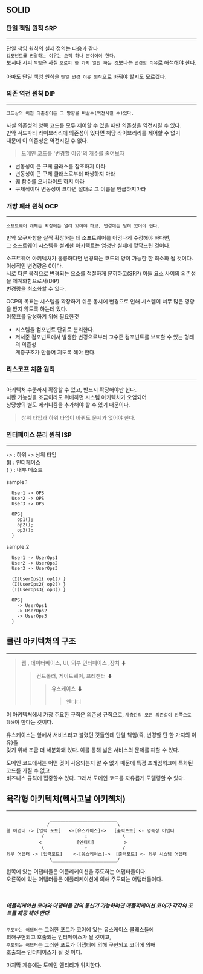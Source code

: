 
## SOLID
### 단일 책임 원칙 SRP

---

단일 책임 원칙의 실제 정의는 다음과 같다<br>
`컴포넌트를 변경하는 이유는 오직 하나 뿐이어야 한다.`<br>
보시다 시피 `책임`은 사실 `오로지 한 가지 일만 하는 것`보다는 `변경할 이유`로 해석해야 한다.<br>
<br>
아마도 단일 책임 원칙을  `단일 변경 이유 원칙`으로 바꿔야 할지도 모르겠다.

### 의존 역전 원칙 DIP

---

`코드상의 어떤 의존성이든 그 방향을 바꿀수(역전시킬 수)있다.`

사실 의존성의 양쪽 코드를 모두 제어할 수 있을 때만 의존성을 역전시킬 수 있다. <br>
만약 서드파티 라이브러리에 의존성이 있다면 해당 라이브러리를 제어할 수 없기<br>
때문에 이 의존성은 역전시킬 수 없다. 

> 도메인 코드를 '변경할 이유'의 개수를 줄여보자
- 변동성이 큰 구체 클래스를 참조하지 마라
- 변동성이 큰 구체 클래스로부터 파생하지 마라
- 궤 함수를 오버라이드 하지 마라 
- 구체적이며 변동성이 크다면 절대로 그 이름을 언급하지마라 

### 개방 폐쇄 원칙 OCP

---

`소프트웨어 개체는 확장에는 열려 있어야 하고, 변경에는 닫혀 있어야 한다.`

만약 요구사항을 살짝 확장하는 데 소프트웨어를 어멍나게 수정해야 하다면,  
그 소프트웨어 시스템을 설계한 아키텍트는 엄청난 실패에 맞닥뜨린 것이다.

소프트웨어 아키텍처가 홀륭하다면 변경되는 코드의 양이 가능한 한 최소화 될 것이다. 이상적인 변경량은 0이다.  
서로 다른 목적으로 변경되는 요소를 적절하게 분히하고(SRP) 이들 요소 사이의 의존성을 체계화함으로서(DIP)  
변경량을 최소화할 수 있다.  

OCP의 목표는 시스템을 확장하기 쉬운 동시에 변경으로 인해 시스템이 너무 많은 영향을 받지 않도록 하는데 있다.  
이목표를 달성하기 위해 필요한것
- 시스템을 컴포넌트 단위로 분리한다.
- 저서준 컴포넌트에서 발생한 변경으로부터 고수준 컴포넌트를 보호할 수 있는 형태의 의존성  
  계층구조가 만들어 지도록 해야 한다.


### 리스코프 치환 원칙

---

아키텍처 수준까지 확장할 수 있고, 반드시 확장해야만 한다.  
치환 가능성을 조금이라도 위배하면 시스템 아키텍처가 오염되어  
상당향의 별도 메커니즘을 추가해야 할 수 있기 때문이다.

> 상위 타입과 하위 타입이 바꿔도 문제가 없어야 한다.

### 인터페이스 분리 원칙 ISP 

---


-> : 하위 -> 상위 타입  
(I) :  인터페이스  
{ } : 내부 메소드

sample.1
```text
  User1 -> OPS
  User2 -> OPS
  User3 -> OPS
  
  OPS{
    op1();
    op2();
    op3();
  }
```

sample.2
```text
  User1 -> UserOps1
  User2 -> UserOps2
  User3 -> UserOps3
  
  (I)UserOps1{ op1() }
  (I)UserOps2{ op2() }
  (I)UserOps3{ op3() }
  
  OPS{
    -> UserOps1
    -> UserOps2
    -> UserOps3
  }
```



## 클린 아키텍처의 구조

---

> 웹 , 데이터베이스, UI, 외부 인터페이스 ,장치 
> ⬇
> > 컨트롤러, 게이트웨이, 프레젠터
> ⬇
> > > 유스케이스
> ⬇
> > > > 엔티티 


이 아키텍처에서 가장 주요한 규칙은 의존성 규칙으로, `계층간의 모든 의존성이 안쪽으로 향해`야 한다는 것이다.

유스케이스는 앞에서 서비스라고 불렸던 것들인데 단일 책임(즉, 변경할 단 한 가지의 이유)을<br>
갖기 위해 조금 더 세분화돼 있다. 이를 통해 넓은 서비스의 문제를 피할 수 있다.

도메인 코드에서는 어떤 것이 사용되는지 알 수 없기 때문에 특정 프레임워크에 특화된 코드를 가질 수 없고<br>
비즈니스 규칙에 집중할수 있다. 그래서 도메인 코드를 자유롭게 모델링할 수 있다.

## 육각형 아키텍처(헥사고날 아키첵처)

---

```text
                _________________________
               /                         \
웹 어뎁터 -> [입력 포트]   <-[유스케이스]->   [출력포트] <- 영속성 어뎁터
             /               ↓             \
            <             [엔티티]           >
             \               ↑             /
외부 어뎁터 -> [입력포트]    <-[유스케이스]->  [출력포트] <- 외부 시스템 어뎁터
                \________________________/
```

왼쪽에 있는 어댑터들은 어플리케이션을 주도하는 어댑터들이다.  
오른쪽에 있는 어댑터들은 애플리케이션에 의해 주도되는 어댑터들이다.

<br>

##### 애플리케이션 코어와 어댑터들 간의 통신기 가능하려면 애플리케이션 코어가 각각의 포트를 제공 해야 한다. 
`주도하는 어댑터`는 그러한 포트가 코어에 있는 유스케이스 클래스들에  
의해구현되고 호출되는 인터페이스가 될 것이고,  
`주도되는 어댑터`는 그러한 포트가 어댑터에 의해 구현되고 코어에 의해  
호출되는 인터페이스가 될 것 이다.

마지막 계층에는 도메인 엔티티가 위치한다. 



